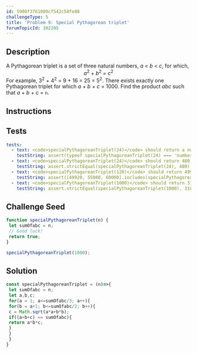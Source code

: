 ```yaml
---
id: 5900f3761000cf542c50fe88
challengeType: 5
title: 'Problem 9: Special Pythagorean triplet'
forumTopicId: 302205
---
```


## Description
<section id='description'>
A Pythagorean triplet is a set of three natural numbers, <var>a</var> < <var>b</var> < <var>c</var>, for which,
<div style='text-align: center;'><var>a</var><sup>2</sup> + <var>b</var><sup>2</sup> = <var>c</var><sup>2</sup></div>
For example, 3<sup>2</sup> + 4<sup>2</sup> = 9 + 16 = 25 = 5<sup>2</sup>.
There exists exactly one Pythagorean triplet for which <var>a</var> + <var>b</var> + <var>c</var> = 1000. Find the product <var>abc</var> such that <var>a</var> + <var>b</var> + <var>c</var> = <code>n</code>.
</section>

## Instructions
<section id='instructions'>

</section>

## Tests
<section id='tests'>

```yml
tests:
  - text: <code>specialPythagoreanTriplet(24)</code> should return a number.
    testString: assert(typeof specialPythagoreanTriplet(24) === 'number');
  - text: <code>specialPythagoreanTriplet(24)</code> should return 480.
    testString: assert.strictEqual(specialPythagoreanTriplet(24), 480);
  - text: <code>specialPythagoreanTriplet(120)</code> should return 49920, 55080 or 60000
    testString: assert([49920, 55080, 60000].includes(specialPythagoreanTriplet(120)));
  - text: <code>specialPythagoreanTriplet(1000)</code> should return 31875000.
    testString: assert.strictEqual(specialPythagoreanTriplet(1000), 31875000);

```

</section>

## Challenge Seed
<section id='challengeSeed'>

<div id='js-seed'>

```js
function specialPythagoreanTriplet(n) {
 let sumOfabc = n;
 // Good luck!
 return true;
}

specialPythagoreanTriplet(1000);
```

</div>



</section>

## Solution
<section id='solution'>


```js
const specialPythagoreanTriplet = (n)=>{
 let sumOfabc = n;
 let a,b,c;
 for(a = 1; a<=sumOfabc/3; a++){
 for(b = a+1; b<=sumOfabc/2; b++){
 c = Math.sqrt(a*a+b*b);
 if((a+b+c) == sumOfabc){
 return a*b*c;
 }
 }
 }
}
```

</section>
